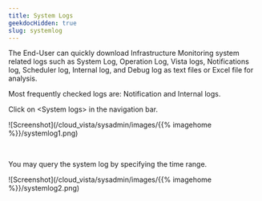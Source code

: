 ```yaml
---
title: System Logs
geekdocHidden: true
slug: systemlog
---
```


The End-User can quickly download Infrastructure Monitoring system related logs such as System Log, Operation Log, Vista logs, Notifications log, Scheduler log, Internal log, and Debug log as text files or Excel file for analysis.

Most frequently checked logs are: Notification and Internal logs.

Click on \<System logs> in the navigation bar.

![Screenshot](/cloud_vista/sysadmin/images/{{% imagehome %}}/systemlog1.png)

&nbsp;

You may query the system log by specifying the time range.

![Screenshot](/cloud_vista/sysadmin/images/{{% imagehome %}}/systemlog2.png)
